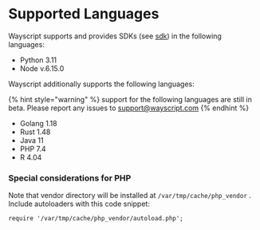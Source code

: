 # Supported Languages

Wayscript supports and provides SDKs (see [sdk](../using-wayscript/sdk/ "mention")) in the following languages:

* Python 3.11
* Node v.6.15.0

Wayscript additionally supports the following languages:&#x20;

{% hint style="warning" %}
support for the following languages are still in beta. Please report any issues to  [support@wayscript.com](mailto:support@wayscript.com)
{% endhint %}

* Golang 1.18
* Rust 1.48
* Java 11
* PHP 7.4
* R 4.04

### Special considerations for PHP

Note that vendor directory will be installed at `/var/tmp/cache/php_vendor` . Include autoloaders with this code snippet:

```
require '/var/tmp/cache/php_vendor/autoload.php';
```
